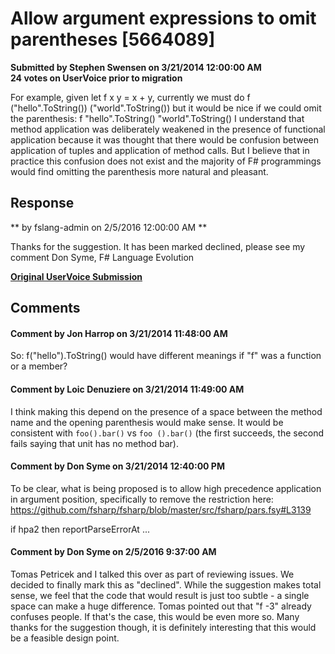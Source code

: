# Allow argument expressions to omit parentheses [5664089] #

**Submitted by Stephen Swensen on 3/21/2014 12:00:00 AM**  
**24 votes on UserVoice prior to migration**  

For example, given let f x y = x + y, currently we must do
f ("hello".ToString()) ("world".ToString())
but it would be nice if we could omit the parenthesis:
f "hello".ToString() "world".ToString()
I understand that method application was deliberately weakened in the presence of functional application because it was thought that there would be confusion between application of tuples and application of method calls. But I believe that in practice this confusion does not exist and the majority of F# programmings would find omitting the parenthesis more natural and pleasant.



## Response ##
** by fslang-admin on 2/5/2016 12:00:00 AM **

Thanks for the suggestion. It has been marked declined, please see my comment
Don Syme, F# Language Evolution


**[Original UserVoice Submission](https://fslang.uservoice.com/forums/245727-f-language/suggestions/5664089)**


## Comments ##


#### Comment by Jon Harrop on 3/21/2014 11:48:00 AM ####
So:
f("hello").ToString()
would have different meanings if "f" was a function or a member?


#### Comment by Loic Denuziere on 3/21/2014 11:49:00 AM ####
I think making this depend on the presence of a space between the method name and the opening parenthesis would make sense. It would be consistent with `foo().bar()` vs `foo ().bar()` (the first succeeds, the second fails saying that unit has no method bar).


#### Comment by Don Syme on 3/21/2014 12:40:00 PM ####
To be clear, what is being proposed is to allow high precedence application in argument position, specifically to remove the restriction here: https://github.com/fsharp/fsharp/blob/master/src/fsharp/pars.fsy#L3139

if hpa2 then reportParseErrorAt ...


#### Comment by Don Syme on 2/5/2016 9:37:00 AM ####
Tomas Petricek and I talked this over as part of reviewing issues. We decided to finally mark this as "declined". While the suggestion makes total sense, we feel that the code that would result is just too subtle - a single space can make a huge difference. Tomas pointed out that "f -3" already confuses people. If that's the case, this would be even more so.
Many thanks for the suggestion though, it is definitely interesting that this would be a feasible design point.

